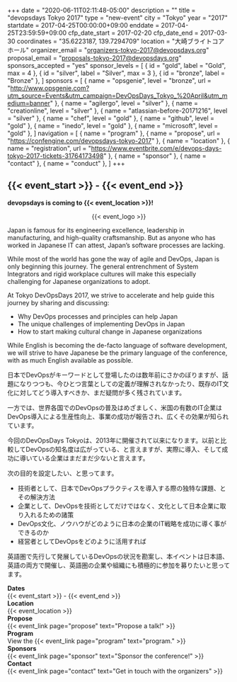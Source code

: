 +++
date = "2020-06-11T02:11:48-05:00"
description = ""
title = "devopsdays Tokyo 2017"
type = "new-event"
city = "Tokyo"
year = "2017"
startdate = 2017-04-25T00:00:00+09:00
enddate = 2017-04-25T23:59:59+09:00
cfp_date_start = 2017-02-20
cfp_date_end = 2017-03-30
coordinates = "35.6223187, 139.7294709"
location = "大崎ブライトコアホール"
organizer_email = "organizers-tokyo-2017@devopsdays.org"
proposal_email = "proposals-tokyo-2017@devopsdays.org"
sponsors_accepted = "yes"
sponsor_levels = [
    { id = "gold", label = "Gold", max = 4 },
    { id = "silver", label = "Silver", max = 3 },
    { id = "bronze", label = "Bronze" },
]
sponsors = [
    { name = "opsgenie", level = "bronze", url = "http://www.opsgenie.com?utm_source=Events&utm_campaign=DevOpsDays_Tokyo_%20April&utm_medium=banner" },
    { name = "agilergo", level = "silver" },
    { name = "creationline", level = "silver" },
    { name = "atlassian-before-20171216", level = "silver" },
    { name = "chef", level = "gold" },
    { name = "github", level = "gold" },
    { name = "inedo", level = "gold" },
    { name = "microsoft", level = "gold" },
]
navigation = [
    { name = "program" },
    { name = "propose", url = "https://confengine.com/devopsdays-tokyo-2017" },
    { name = "location" },
    { name = "registration", url = "https://www.eventbrite.com/e/devops-days-tokyo-2017-tickets-31764173498" },
    { name = "sponsor" },
    { name = "contact" },
    { name = "conduct" },
]
+++
<h2>{{< event_start >}} - {{< event_end >}}</h2>


**devopsdays is coming to {{< event_location >}}!**

<div style="text-align:center;">
  {{< event_logo >}}
</div>

Japan is famous for its engineering excellence, leadership in manufacturing, and high-quality craftsmanship. But as anyone who has worked in Japanese IT can attest, Japan’s software processes are lacking.

While most of the world has gone the way of agile and DevOps, Japan is only beginning this journey. The general entrenchment of System Integrators and rigid workplace cultures will make this especially challenging for Japanese organizations to adopt.

At Tokyo DevOpsDays 2017, we strive to accelerate and help guide this journey by sharing and discussing:

- Why DevOps processes and principles can help Japan
- The unique challenges of implementing DevOps in Japan
- How to start making cultural change in Japanese organizations

While English is becoming the de-facto language of software development, we will strive to have Japanese be the primary language of the conference, with as much English available as possible.

日本でDevOpsがキーワードとして登場したのは数年前にさかのぼりますが、話題になりつつも、今ひとつ言葉としての定義が理解されなかったり、既存のIT文化に対してどう導入すべきか、まだ疑問が多く残されています。

一方では、世界各国でのDevOpsの普及はめざましく、米国の有数のIT企業はDevOps導入による生産性向上、事業の成功が報告され、広くその効果が知られています。

今回のDevOpsDays Tokyoは、2013年に開催されて以来になります。以前と比較してDevOpsの知名度は広がっている、と言えますが、実際に導入、そして成功に導いている企業はまだまだ少ないと言えます。

次の目的を設定したい、と思ってます。

- 技術者として、日本でDevOpsプラクティスを導入する際の独特な課題、とその解決方法
- 企業として、DevOpsを技術としてだけではなく、文化として日本企業に取り入れるための諸策
- DevOps文化、ノウハウがどのように日本の企業のIT戦略を成功に導く事ができるのか
- 経営者としてDevOpsをどのように活用すれば

英語圏で先行して発展しているDevOpsの状況を勘案し、本イベントは日本語、英語の両方で開催し、英語圏の企業や組織にも積極的に参加を募りたいと思ってます。

<div class = "row">
  <div class = "col-md-2">
    <strong>Dates</strong>
  </div>
  <div class = "col-md-8">
    {{< event_start >}} - {{< event_end >}}
  </div>
</div>

<div class = "row">
  <div class = "col-md-2">
    <strong>Location</strong>
  </div>
  <div class = "col-md-8">
    {{< event_location >}}
  </div>
</div>

<!-- <div class = "row">
  <div class = "col-md-2">
    <strong>Register</strong>
  </div>
  <div class = "col-md-8">
    {{< event_link page="registration" text="Register to attend the conference!" >}}
  </div>
</div> -->

<div class = "row">
  <div class = "col-md-2">
    <strong>Propose</strong>
  </div>
  <div class = "col-md-8">
    {{< event_link page="propose" text="Propose a talk!" >}}
  </div>
</div>

<div class = "row">
  <div class = "col-md-2">
    <strong>Program</strong>
  </div>
  <div class = "col-md-8">
    View the {{< event_link page="program" text="program." >}}
  </div>
</div>

<!-- <div class = "row">
  <div class = "col-md-2">
    <strong>Speakers</strong>
  </div>
  <div class = "col-md-8">
    Check out the {{< event_link page="speakers" text="speakers!" >}}
  </div>
</div> -->

<div class = "row">
  <div class = "col-md-2">
    <strong>Sponsors</strong>
  </div>
  <div class = "col-md-8">
    {{< event_link page="sponsor" text="Sponsor the conference!" >}}
  </div>
</div>

<div class = "row">
  <div class = "col-md-2">
    <strong>Contact</strong>
  </div>
  <div class = "col-md-8">
    {{< event_link page="contact" text="Get in touch with the organizers" >}}
  </div>
</div>

<!--
{{< event_twitter >}}
-->
